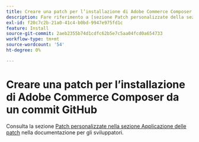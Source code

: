 ```yaml
---
title: Creare una patch per l’installazione di Adobe Commerce Composer da un commit GitHub
description: Fare riferimento a [sezione Patch personalizzate della sezione Applicazione delle patch](https://experienceleague.adobe.com/it/docs/commerce-operations/upgrade-guide/patches/overview#custom-patches) nella documentazione per gli sviluppatori.
exl-id: f20c7c2b-21a0-41c4-b0bd-9947e975fd1c
feature: Install
source-git-commit: 2aeb2355b74d1cdfc62b5e7c5aa04fcd0a654733
workflow-type: tm+mt
source-wordcount: '54'
ht-degree: 0%

---
```


# Creare una patch per l’installazione di Adobe Commerce Composer da un commit GitHub

Consulta la sezione [Patch personalizzate nella sezione Applicazione delle patch](https://experienceleague.adobe.com/it/docs/commerce-operations/upgrade-guide/patches/overview#custom-patches) nella documentazione per gli sviluppatori.
